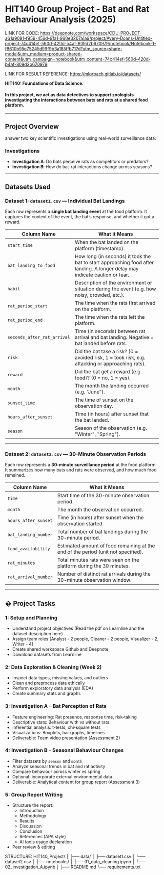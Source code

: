 # HIT140 Group Project - Bat and Rat Behaviour Analysis (2025)


LINK FOR CODE: https://deepnote.com/workspace/CDU-PROJECT-a61a9091-f959-456d-9fa1-960e3207a1a9/project/Avery-Doans-Untitled-project-74c414ef-560d-420d-b4af-809d2b670979/notebook/Notebook-1-f8610b95e75245d99f9b3a185ffb717d?utm_source=share-modal&utm_medium=product-shared-content&utm_campaign=notebook&utm_content=74c414ef-560d-420d-b4af-809d2b670979

LINK FOR RESULT REFERENCE: https://mlorbach.gitlab.io/datasets/

**HIT140: Foundations of Data Science**. 

#### In this project, we act as data detectives to support zoologists investigating the interactions between bats and rats at a shared food platform.
---

## Project Overview

answer two key scientific investigations using real-world surveillance data:

###  Investigations
- **Investigation A**: Do bats perceive rats as competitors or predators?  
- **Investigation B**: How do bat-rat interactions change across seasons?
---

##  Datasets Used

###  Dataset 1: `dataset1.csv` — Individual Bat Landings

Each row represents a **single bat landing event** at the food platform. It captures the context of the event, the bat’s response, and whether it got a reward.

| Column Name              | What it Means |
|--------------------------|---------------|
| `start_time`             | When the bat landed on the platform (timestamp). |
| `bat_landing_to_food`    | How long (in seconds) it took the bat to start approaching food after landing. A longer delay may indicate caution or fear. |
| `habit`                  | Description of the environment or situation during the event (e.g. how noisy, crowded, etc.). |
| `rat_period_start`       | The time when the rats first arrived on the platform. |
| `rat_period_end`         | The time when the rats left the platform. |
| `seconds_after_rat_arrival` | Time (in seconds) between rat arrival and bat landing. Negative = bat landed before rats. |
| `risk`                   | Did the bat take a risk? (0 = avoided risk, 1 = took risk, e.g. attacking or approaching rats). |
| `reward`                 | Did the bat get a reward (e.g. food)? (0 = no, 1 = yes). |
| `month`                  | The month the landing occurred (e.g. "June"). |
| `sunset_time`            | The time of sunset on the observation day. |
| `hours_after_sunset`     | Time (in hours) after sunset that the bat landed. |
| `season`                 | Season of the observation (e.g. "Winter", "Spring"). |

---

###  Dataset 2: `dataset2.csv` — 30-Minute Observation Periods

Each row represents a **30-minute surveillance period** at the food platform. It summarizes how many bats and rats were observed, and how much food remained.

| Column Name              | What it Means |
|--------------------------|---------------|
| `time`                   | Start time of the 30-minute observation period. |
| `month`                  | The month the observation occurred. |
| `hours_after_sunset`     | Time (in hours) after sunset when the observation started. |
| `bat_landing_number`     | Total number of bat landings during the 30-minute period. |
| `food_availability`      | Estimated amount of food remaining at the end of the period (unit not specified). |
| `rat_minutes`            | Total minutes rats were seen on the platform during the 30 minutes. |
| `rat_arrival_number`     | Number of distinct rat arrivals during the 30-minute observation window. |


---

## � Project Tasks

### 1: Setup and Planning
- Understand project objectives (Read the pdf on Learnline and the dataset description here)
- Assign team roles (Analyst - 2 people, Cleaner - 2 people, Visualizer - 2, Writer - 4)
- Create shared workspace Github and Deepnote
- Download datasets from Learnline

### 2: Data Exploration & Cleaning (Week 2)
- Inspect data types, missing values, and outliers
- Clean and preprocess data ethically
- Perform exploratory data analysis (EDA)
- Create summary stats and graphs

### 3: Investigation A – Bat Perception of Rats 
- Feature engineering: Rat presence, response time, risk-taking
- Descriptive stats: Behaviour with vs without rats
- Inferential analysis: t-tests, chi-square tests
- Visualizations: Boxplots, bar graphs, timelines
- Deliverable: Team video presentation (Assessment 2)

### 4: Investigation B – Seasonal Behaviour Changes
- Filter datasets by `season` and `month`
- Analyze seasonal trends in bat and rat activity
- Compare behaviour across winter vs spring
- Optional: incorporate external environmental data
- Deliverable: Analytical content for group report (Assessment 3)

### 5: Group Report Writing
- Structure the report:
  - Introduction
  - Methodology
  - Results
  - Discussion
  - Conclusion
  - References (APA style)
  - AI tools usage declaration
- Peer review & editing


STRUCTURE: HIT140_Project/
│
├── data/
│   ├── dataset1.csv
│   └── dataset2.csv
│
├── notebooks/
│   ├── 01_data_cleaning.ipynb
│   └── 02_investigation_A.ipynb
│
├── README.md
└── requirements.txt

